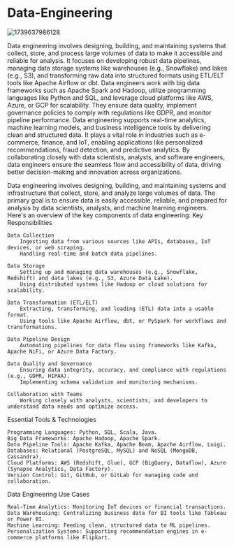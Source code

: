 # Data-Engineering

![1739637986128](https://github.com/user-attachments/assets/01c1186c-d917-422b-a4f8-9af8bc9ba446)


Data engineering involves designing, building, and maintaining systems that collect, store, and process large volumes of data to make it accessible and reliable for analysis. It focuses on developing robust data pipelines, managing data storage systems like warehouses (e.g., Snowflake) and lakes (e.g., S3), and transforming raw data into structured formats using ETL/ELT tools like Apache Airflow or dbt. Data engineers work with big data frameworks such as Apache Spark and Hadoop, utilize programming languages like Python and SQL, and leverage cloud platforms like AWS, Azure, or GCP for scalability. They ensure data quality, implement governance policies to comply with regulations like GDPR, and monitor pipeline performance. Data engineering supports real-time analytics, machine learning models, and business intelligence tools by delivering clean and structured data. It plays a vital role in industries such as e-commerce, finance, and IoT, enabling applications like personalized recommendations, fraud detection, and predictive analytics. By collaborating closely with data scientists, analysts, and 
software engineers, data engineers ensure the seamless flow and accessibility of data, driving better decision-making and innovation across organizations.


Data engineering involves designing, building, and maintaining systems and infrastructure that collect, store, and analyze large volumes of data. The primary goal is to ensure data is easily accessible, reliable, and prepared for analysis by data scientists, analysts, and machine learning engineers. Here's an overview of the key components of data engineering:
Key Responsibilities

    Data Collection
        Ingesting data from various sources like APIs, databases, IoT devices, or web scraping.
        Handling real-time and batch data pipelines.

    Data Storage
        Setting up and managing data warehouses (e.g., Snowflake, Redshift) and data lakes (e.g., S3, Azure Data Lake).
        Using distributed systems like Hadoop or cloud solutions for scalability.

    Data Transformation (ETL/ELT)
        Extracting, transforming, and loading (ETL) data into a usable format.
        Using tools like Apache Airflow, dbt, or PySpark for workflows and transformations.

    Data Pipeline Design
        Automating pipelines for data flow using frameworks like Kafka, Apache NiFi, or Azure Data Factory.

    Data Quality and Governance
        Ensuring data integrity, accuracy, and compliance with regulations (e.g., GDPR, HIPAA).
        Implementing schema validation and monitoring mechanisms.

    Collaboration with Teams
        Working closely with analysts, scientists, and developers to understand data needs and optimize access.

Essential Tools & Technologies

    Programming Languages: Python, SQL, Scala, Java.
    Big Data Frameworks: Apache Hadoop, Apache Spark.
    Data Pipeline Tools: Apache Kafka, Apache Beam, Apache Airflow, Luigi.
    Databases: Relational (PostgreSQL, MySQL) and NoSQL (MongoDB, Cassandra).
    Cloud Platforms: AWS (Redshift, Glue), GCP (BigQuery, Dataflow), Azure (Synapse Analytics, Data Factory).
    Version Control: Git, GitHub, or GitLab for managing code and collaboration.

Data Engineering Use Cases

    Real-Time Analytics: Monitoring IoT devices or financial transactions.
    Data Warehousing: Centralizing business data for BI tools like Tableau or Power BI.
    Machine Learning: Feeding clean, structured data to ML pipelines.
    Personalization Systems: Supporting recommendation engines in e-commerce platforms like Flipkart.
